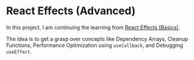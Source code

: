 # React Effects (Advanced)

In this project, I am continuing the learning from [React Effects (Basics)](https://github.com/amanpreet04/react-effects).

The idea is to get a grasp over concepts like Dependency Arrays, Cleanup Functions, Performance Optimization using `useCallback`, and Debugging `useEffect`.
